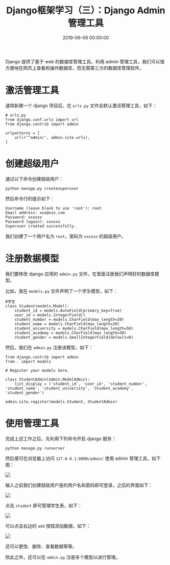 ﻿---
layout: post
title: Django框架学习（三）：Django Admin 管理工具
date: 2019-06-06 00:00:00
categories: 
- Django-web框架
tags: 
- Python
- Django
- Admin
description: Django 提供了基于 web 的数据库管理工具。利用 admin 管理工具，我们可以很方便地在网页上查看和操作数据库，而无需第三方的数据库管理软件。
---



Django 提供了基于 web 的数据库管理工具。利用 admin 管理工具，我们可以很方便地在网页上查看和操作数据库，而无需第三方的数据库管理软件。

# 激活管理工具
通常新建一个 django 项目后，在 `urls.py` 文件会默认激活管理工具，如下：
```
# urls.py
from django.conf.urls import url
from django.contrib import admin
 
urlpatterns = [
    url(r'^admin/', admin.site.urls),
]
```

# 创建超级用户
通过以下命令创建超级用户：
```
python manage.py createsuperuser
```
然后命令行的提示如下：
```
Username (leave blank to use 'root'): root
Email address: xxx@xxx.com
Password: xxxxxx
Password (again): xxxxxx
Superuser created successfully.
```
我们创建了一个用户名为 `root`，密码为 `xxxxxx` 的超级用户。

# 注册数据模型
我们要修改 django 应用的 `admin.py` 文件，在里面注册我们声明好的数据库模型。 

比如，我在 `models.py` 文件声明了一个学生模型，如下：
```
#学生
class Student(models.Model):
    student_id = models.AutoField(primary_key=True)
    user_id = models.IntegerField()
    student_number = models.CharField(max_length=20)
    student_name = models.CharField(max_length=20)
    student_university = models.CharField(max_length=50)
    student_academy = models.CharField(max_length=50)
    student_gender = models.SmallIntegerField(default=0)
```

然后，我们在 `admin.py` 注册该模型，如下：
```
from django.contrib import admin
from . import models

# Register your models here.

class StudentAdmin(admin.ModelAdmin):
    list_display = ('student_id', 'user_id', 'student_number', 'student_name', 'student_university', 'student_academy', 'student_gender')
    
admin.site.register(models.Student, StudentAdmin)
```

# 使用管理工具
完成上述工作之后，先利用下列命令开启 django 服务：
```
python manage.py runserver
```
然后便可在浏览器上访问 `127.0.0.1:8000/admin/` 使用 admin 管理工具，如下图：

![](https://gitee.com/watchcat2k/pictures_base/raw/master/2019-06/2019-06-06-1.png)

输入之前我们创建超级用户是的用户名和密码即可登录，之后的界面如下：

![](https://gitee.com/watchcat2k/pictures_base/raw/master/2019-06/2019-06-06-2.png)

点击 `student` 即可管理学生表，如下：

![](https://gitee.com/watchcat2k/pictures_base/raw/master/2019-06/2019-06-06-3.png)

可以点击右边的 `add` 按钮添加数据，如下：

![](https://gitee.com/watchcat2k/pictures_base/raw/master/2019-06/2019-06-06-4.png)

还可以更改、删除、查看数据等等。

除此之外，还可以在 `admin.py` 注册多个模型以进行管理。
